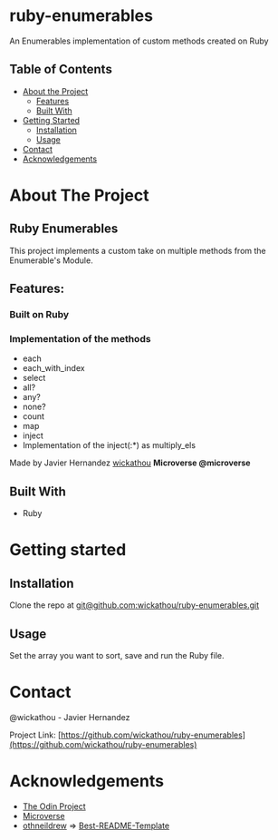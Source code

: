 <!-- PROJECT LOGO -->
# ruby-enumerables
An Enumerables implementation of custom methods created on Ruby

<!-- TABLE OF CONTENTS -->
## Table of Contents

* [About the Project](#about-the-project)
  * [Features](#features)
  * [Built With](#built-with)
* [Getting Started](#getting-started)
    * [Installation](#installation)
    * [Usage](#usage)
* [Contact](#contact)
* [Acknowledgements](#acknowledgements)

<!-- ABOUT THE PROJECT -->
# About The Project
## Ruby Enumerables

This project implements a custom take on multiple methods from the Enumerable's Module.

## Features:

### Built on Ruby

### Implementation of the methods
- each
- each_with_index
- select
- all?
- any?
- none?
- count
- map
- inject
- Implementation of the inject(:*) as multiply_els

Made by 
Javier Hernandez [wickathou](https://github.com/wickathou)
**Microverse @microverse**

## Built With

* Ruby

<!-- GETTING STARTED -->
# Getting started

## Installation

Clone the repo at [git@github.com:wickathou/ruby-enumerables.git](git@github.com:wickathou/ruby-enumerables.git)

## Usage

Set the array you want to sort, save and run the Ruby file.

<!-- CONTACT -->
# Contact

@wickathou - Javier Hernandez

Project Link: [https://github.com/wickathou/ruby-enumerables](https://github.com/wickathou/ruby-enumerables)

<!-- ACKNOWLEDGEMENTS -->
# Acknowledgements

- [The Odin Project](https://www.theodinproject.com)
- [Microverse](https://microverse.org)
- [othneildrew](https://github.com/othneildrew) => [Best-README-Template](https://github.com/othneildrew/Best-README-Template)
